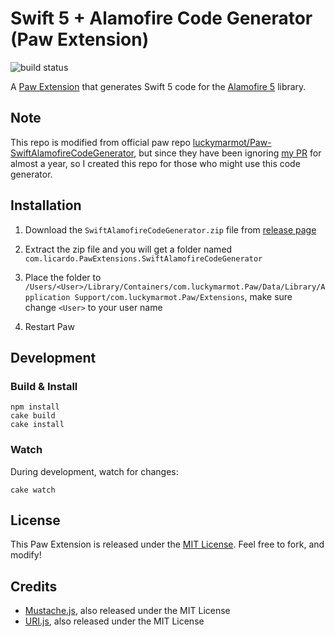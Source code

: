 # Swift 5 + Alamofire Code Generator (Paw Extension)

![build status](https://github.com/l1cardo/SwiftAlamofireCodeGeneratorForPaw/actions/workflows/build.yml/badge.svg)

A [Paw Extension](https://paw.cloud/extensions/) that generates Swift 5 code for the [Alamofire 5](https://github.com/Alamofire/Alamofire) library.
## Note

This repo is modified from official paw repo [luckymarmot/Paw-SwiftAlamofireCodeGenerator](https://github.com/luckymarmot/Paw-SwiftAlamofireCodeGenerator), but since they have been ignoring [my PR](https://github.com/luckymarmot/Paw-SwiftAlamofireCodeGenerator/pull/11) for almost a year, so I created this repo for those who might use this code generator.



## Installation

1. Download the `SwiftAlamofireCodeGenerator.zip` file from [release page](https://github.com/L1cardo/SwiftAlamofireCodeGeneratorForPaw/releases/latest)

2. Extract the zip file and you will get a folder named `com.licardo.PawExtensions.SwiftAlamofireCodeGenerator`

3. Place the folder to `/Users/<User>/Library/Containers/com.luckymarmot.Paw/Data/Library/Application Support/com.luckymarmot.Paw/Extensions`, make sure change `<User>` to your user name

4. Restart Paw

## Development

### Build & Install

```shell
npm install
cake build
cake install
```

### Watch

During development, watch for changes:

```shell
cake watch
```
## License

This Paw Extension is released under the [MIT License](LICENSE). Feel free to fork, and modify!

## Credits

* [Mustache.js](https://github.com/janl/mustache.js/), also released under the MIT License
* [URI.js](http://medialize.github.io/URI.js/), also released under the MIT License